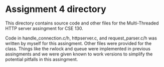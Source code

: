 # Assignment 4 directory

This directory contains source code and other files for the Multi-Threaded HTTP server assingment for CSE 130. 

Code in handle_connection.c/h, httpserver.c, and request_parser.c/h was written by myself for this assingment. Other files were provided for the class. Things like the rwlock and queue were implemented in previous assingments and we were given known to work versions to simplify the potential pitfalls in this assingment. 

